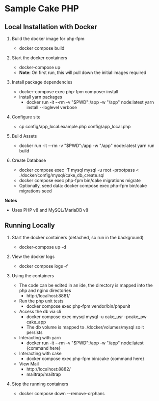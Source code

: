 # Sample Cake PHP 

## Local Installation with Docker ##

1. Build the docker image for php-fpm
   * docker compose build

2. Start the docker containers
   * docker-compose up
   * **Note**: On first run, this will pull down the initial images required   

3. Install package dependencies
   * docker-compose exec php-fpm composer install
   * install yarn packages
      * docker run -it --rm -v "$PWD":/app -w "/app" node:latest yarn install --loglevel verbose

4. Configure site 
   * cp config/app_local.example.php config/app_local.php

5. Build Assets
   * docker run -it --rm -v "$PWD":/app -w "/app" node:latest yarn run build

6. Create Database
   * docker compose exec -T mysql mysql -u root -prootpass < ./docker/config/mysql/cake_db_create.sql
   * docker compose exec php-fpm  bin/cake migrations migrate 
   * Optionally, seed data: docker compose exec php-fpm bin/cake migrations seed

**Notes**
 - Uses PHP v8 and MySQL/MariaDB v8

## Running Locally ##

1. Start the docker containers (detached, so run in the background)
   * docker-compose up -d 

2. View the docker logs 
   * docker compose logs -f

3. Using the containers
   * The code can be edited in an ide, the directory is mapped into the php and nginx directories
     * http://localhost:8881/
   * Run the php unit tests
      * docker compose exec php-fpm vendor/bin/phpunit
   * Access the db via cli
      * docker compose exec mysql mysql -u cake_usr -pcake_pw cake_app
      * The db volume is mapped to ./docker/volumes/mysql so it persists
   * Interacting with yarn
      * docker run -it --rm -v "$PWD":/app -w "/app" node:latest {command here}
   * Interacting with cake
     * docker compose exec php-fpm bin/cake {command here}
   * View Mail 
     * http://localhost:8882/
     * mailtrap/mailtrap 

4. Stop the running containers
   * docker compose down --remove-orphans
    

